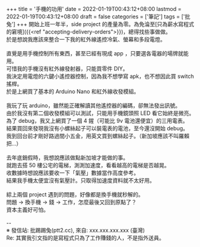 +++
title = '手機的功用'
date = 2022-01-19T00:43:12+08:00
lastmod = 2022-01-19T00:43:12+08:00
draft = false
categories = ['筆記']
tags = ['批兔']
+++
開始上班一年半，side project 的產量為零。為免淪至[只為薪水寫程式的窘境]({{<ref "accepting-delivery-orders">}})，總得找些事做做。<br>
於是想說我應該來整合一下我的紅外線遙控冷氣、螢幕和多段電燈。<br>
<br>
直覺是用手機控制所有東西，甚至已經有現成 app ，只要選各電器的場牌就能用。<br>
可惜我的手機沒有紅外線發射器，只能買零件 DIY。<br>
我決定用電燈的六鍵小遙控器控制，因為我不想學寫 apk，也不想因此買 switch 搖桿。<br>
於是上網買了基本的 Arduino Nano 和紅外線收發模組。<br>
<br>
我玩了玩 arduino，雖然能正確解讀其他遙控器的編碼，卻無法發出訊號。<br>
由於我沒有第二個收發模組可以測試，只能用手機鏡頭照 LED 看它始終是微亮。<br>
為了 debug，我又上網買了一個 4 鍟（可能比 9v 電池還便宜）的三用電表。<br>
結果買回來發現我沒有小螺絲起子可以裝電表的電池，至今還沒開始 debug。<br>
我到回台前才剛好路過間小五金，用英文買到螺絲起子。（新加坡應該不叫羅賴把…）<br>
<br>
去年底銷假時，我想說應該做點新加坡才能做的事。<br>
就跑去搭 50 樓公宅的電梯，測測加速度，看看越高的電梯是否越晃。<br>
收數據時想說應該要收一下「氣壓」數據當作高度參考。<br>
結果我手機太便宜沒有氣壓計。只取得加速度資料就不太好用。<br>
<br>
綜上兩個 project 遇到的問題，好像都是換手機就秒解的。<br>
問題 -> 換手機 -> 錢 -> 工作，怎麼最後又回到原點了？<br>
資本主義好可怕。<br>
<br>
--<br>
※ 發信站: 批踢踢兔(ptt2.cc), 來自: xxx.xxx.xxx.xxx (臺灣)<br>
Re: 其實我引文指的是寫程式只為了工作賺錢的人，不是指外送員。<br>
